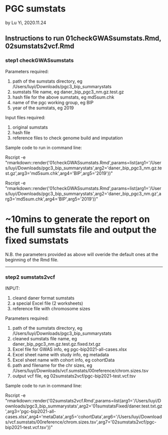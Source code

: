 # PGC sumstats
by Lu Yi, 2020.11.24

## Instructions to run 01checkGWASsumstats.Rmd, 02sumstats2vcf.Rmd

### step1 checkGWASsumstats

Parameters required: 
1. path of the sumstats directory, eg /Users/luyi/Downloads/pgc3_bip_summarystats
2. sumstats file name, eg daner_bip_pgc3_nm.gz.test.gz
3. hash file for the above sumstats, eg md5sum.chk
4. name of the pgc working group, eg BIP
5. year of the sumstats, eg 2019

Input files required:
1. original sumstats
2. hash file
3. reference files to check genome build and imputation


Sample code to run in command line: 

Rscript -e "rmarkdown::render('01checkGWASsumstats.Rmd',params=list(arg1='/Users/luyi/Downloads/pgc3_bip_summarystats',arg2='daner_bip_pgc3_nm.gz.test.gz',arg3='md5sum.chk',arg4='BIP',arg5='2019'))"

Rscript -e "rmarkdown::render('01checkGWASsumstats.Rmd',params=list(arg1='/Users/luyi/Downloads/pgc3_bip_summarystats',arg2='daner_bip_pgc3_nm.gz',arg3='md5sum.chk',arg4='BIP',arg5='2019'))"
# ~10mins to generate the report on the full sumstats file and output the fixed sumstats

N.B. the parameters provided as above will overide the default ones at the beginning of the Rmd file. 


--- 

### step2 sumstats2vcf

INPUT:

1. cleand daner format sumstats
2. a special Excel file (2 worksheets)
3. reference file with chromosome sizes

Parameters required: 
1. path of the sumstats directory, eg /Users/luyi/Downloads/pgc3_bip_summarystats
2. cleaned sumstats file name, eg daner_bip_pgc3_nm.gz.test.gz.fixed.txt.gz
3. Excel file for GWAS info, eg pgc-bip2021-all-cases.xlsx
4. Excel sheet name with study info, eg metadata
5. Excel sheet name with cohort info, eg cohortData
6. path and filename for the chr sizes, eg /Users/luyi/Downloads/vcf.sumstats/00reference/chrom.sizes.tsv
7. output vcf file, eg 02sumstats2vcf/pgc-bip2021-test.vcf.tsv

Sample code to run in command line: 

Rscript -e "rmarkdown::render('02sumstats2vcf.Rmd',params=list(arg1='/Users/luyi/Downloads/pgc3_bip_summarystats',arg2='01sumstatsFixed/daner.test.txt.gz',arg3='pgc-bip2021-all-cases.xlsx',arg4='metaData',arg5='cohortData',arg6='/Users/luyi/Downloads/vcf.sumstats/00reference/chrom.sizes.tsv',arg7='02sumstats2vcf/pgc-bip2021-test.vcf.tsv'))"




